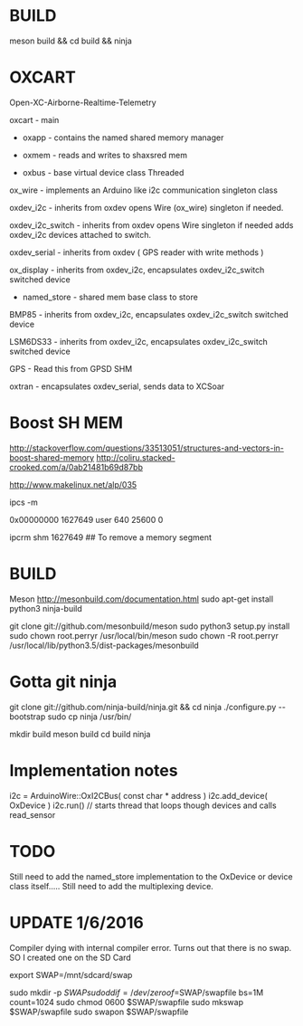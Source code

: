 BUILD
=====
meson build && cd build && ninja


OXCART
======
Open-XC-Airborne-Realtime-Telemetry

oxcart - main

* oxapp - contains the named shared memory manager

* oxmem - reads and writes to shaxsred mem

* oxbus - base virtual device class Threaded

ox_wire - implements an Arduino like i2c communication singleton class

oxdev_i2c - inherits from oxdev opens Wire (ox_wire) singleton if needed.

oxdev_i2c_switch - inherits from oxdev opens Wire singleton if needed
                   adds oxdev_i2c devices attached to switch.

oxdev_serial - inherits from oxdev ( GPS reader with write methods )

ox_display - inherits from oxdev_i2c, encapsulates oxdev_i2c_switch
             switched device

* named_store - shared mem base class to store 

BMP85 - inherits from oxdev_i2c, encapsulates oxdev_i2c_switch
        switched device

LSM6DS33 - inherits from oxdev_i2c, encapsulates oxdev_i2c_switch
           switched device

GPS - Read this from GPSD SHM


oxtran - encapsulates oxdev_serial, sends data to XCSoar 



Boost SH MEM
============
http://stackoverflow.com/questions/33513051/structures-and-vectors-in-boost-shared-memory
http://coliru.stacked-crooked.com/a/0ab21481b69d87bb

http://www.makelinux.net/alp/035

ipcs -m 

0x00000000 1627649   user    640       25600     0 

ipcrm shm 1627649 ## To remove a memory segment


BUILD
=====
Meson http://mesonbuild.com/documentation.html
sudo apt-get install python3 ninja-build

git clone git://github.com/mesonbuild/meson
sudo python3 setup.py install
sudo chown root.perryr /usr/local/bin/meson
sudo chown -R root.perryr /usr/local/lib/python3.5/dist-packages/mesonbuild

Gotta git ninja
===============
git clone git://github.com/ninja-build/ninja.git && cd ninja
./configure.py --bootstrap
sudo cp ninja /usr/bin/

mkdir build
meson build
cd build
ninja

Implementation notes
====================

i2c = ArduinoWire::OxI2CBus( const char * address )
i2c.add_device( OxDevice )
i2c.run()  // starts thread that loops though devices and calls read_sensor


TODO
====
Still need to add the named_store implementation to the OxDevice or device class itself.....
Still need to add the multiplexing device.


UPDATE 1/6/2016
===============
Compiler dying with internal compiler error. Turns out that there is no swap. SO I created one on the SD Card

export SWAP=/mnt/sdcard/swap

sudo mkdir -p $SWAP
sudo dd if=/dev/zero of=$SWAP/swapfile bs=1M count=1024
sudo chmod 0600 $SWAP/swapfile
sudo mkswap $SWAP/swapfile
sudo swapon $SWAP/swapfile

